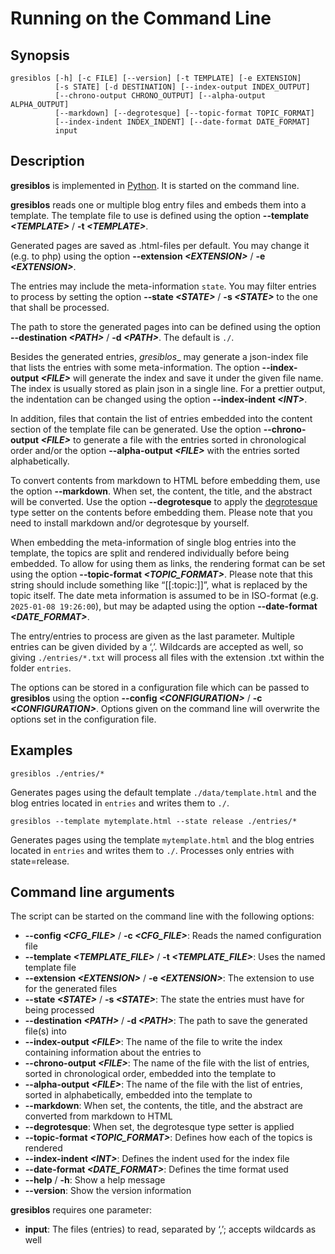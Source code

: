 # Running on the Command Line

## Synopsis

```shell
gresiblos [-h] [-c FILE] [--version] [-t TEMPLATE] [-e EXTENSION]
          [-s STATE] [-d DESTINATION] [--index-output INDEX_OUTPUT]
          [--chrono-output CHRONO_OUTPUT] [--alpha-output ALPHA_OUTPUT]
          [--markdown] [--degrotesque] [--topic-format TOPIC_FORMAT]
          [--index-indent INDEX_INDENT] [--date-format DATE_FORMAT]
          input
```

## Description

__gresiblos__ is implemented in [Python](https://www.python.org/). It is started on the command line.

__gresiblos__ reads one or multiple blog entry files and embeds them into a template. The template file to use is defined using the option **--template *&lt;TEMPLATE&gt;*** / **-t *&lt;TEMPLATE&gt;***.

Generated pages are saved as .html-files per default. You may change it (e.g. to php) using the option **--extension *&lt;EXTENSION&gt;*** / **-e *&lt;EXTENSION&gt;***.

The entries may include the meta-information ```state```. You may filter entries to process by setting the option **--state *&lt;STATE&gt;*** / **-s *&lt;STATE&gt;*** to the one that shall be processed.

The path to store the generated pages into can be defined using the option **--destination *&lt;PATH&gt;*** / **-d *&lt;PATH&gt;***. The default is ```./```.

Besides the generated entries, _gresiblos__ may generate a json-index file that lists the entries with some meta-information. The option **--index-output *&lt;FILE&gt;*** will generate the index and save it under the given file name. The index is usually stored as plain json in a single line. For a prettier output, the indentation can be changed using the option **--index-indent *&lt;INT&gt;***.

In addition, files that contain the list of entries embedded into the content section of the template file can be generated. Use the option **--chrono-output *&lt;FILE&gt;*** to generate a file with the entries sorted in chronological order and/or the option **--alpha-output *&lt;FILE&gt;*** with the entries sorted alphabetically.

To convert contents from markdown to HTML before embedding them, use the option **--markdown**. When set, the content, the title, and the abstract will be converted. Use the option **--degrotesque** to apply the [degrotesque](https://github.com/dkrajzew/degrotesque) type setter on the contents before embedding them. Please note that you need to install markdown and/or degrotesque by yourself.

When embedding the meta-information of single blog entries into the template, the topics are split and rendered individually before being embedded. To allow for using them as links, the rendering format can be set using the option **--topic-format *&lt;TOPIC_FORMAT&gt;***. Please note that this string should include something like &#8220;\[\[:topic:\]\]&#8221;, what is replaced by the topic itself. The date meta information is assumed to be in ISO-format (e.g. ```2025-01-08 19:26:00```), but may be adapted using the option __--date-format *&lt;DATE_FORMAT&gt;*__.

The entry/entries to process are given as the last parameter. Multiple entries can be given divided by a &#8216;,&#8217;. Wildcards are accepted as well, so giving ```./entries/*.txt``` will process all files with the extension .txt within the folder ```entries```.

The options can be stored in a configuration file which can be passed to __gresiblos__ using the option **--config *&lt;CONFIGURATION&gt;*** / **-c *&lt;CONFIGURATION&gt;***. Options given on the command line will overwrite the options set in the configuration file.


## Examples

```shell
gresiblos ./entries/*
```

Generates pages using the default template ```./data/template.html``` and the blog entries located in ```entries``` and writes them to ```./```.

```shell
gresiblos --template mytemplate.html --state release ./entries/*
```

Generates pages using the template ```mytemplate.html``` and the blog entries located in ```entries``` and writes them to ```./```. Processes only entries with state=release.


## Command line arguments

The script can be started on the command line with the following options:

* **--config *&lt;CFG_FILE&gt;*** / **-c *&lt;CFG_FILE&gt;***: Reads the named configuration file
* **--template *&lt;TEMPLATE_FILE&gt;*** / **-t *&lt;TEMPLATE_FILE&gt;***: Uses the named template file
* **--extension *&lt;EXTENSION&gt;*** / **-e *&lt;EXTENSION&gt;***: The extension to use for the generated files
* **--state *&lt;STATE&gt;*** / **-s *&lt;STATE&gt;***: The state the entries must have for being processed
* **--destination *&lt;PATH&gt;*** / **-d *&lt;PATH&gt;***: The path to save the generated file(s) into
* **--index-output *&lt;FILE&gt;***: The name of the file to write the index containing information about the entries to
* **--chrono-output *&lt;FILE&gt;***: The name of the file with the list of entries, sorted in chronological order, embedded into the template to
* **--alpha-output *&lt;FILE&gt;***: The name of the file with the list of entries, sorted in alphabetically, embedded into the template to
* **--markdown**: When set, the contents, the title, and the abstract are converted from markdown to HTML
* **--degrotesque**: When set, the degrotesque type setter is applied
* **--topic-format *&lt;TOPIC_FORMAT&gt;***: Defines how each of the topics is rendered
* **--index-indent *&lt;INT&gt;***: Defines the indent used for the index file
* **--date-format *&lt;DATE_FORMAT&gt;***: Defines the time format used
* **--help** / **-h**: Show a help message
* **--version**: Show the version information

__gresiblos__ requires one parameter:

* **input**: The files (entries) to read, separated by &#8216;,&#8217;; accepts wildcards as well

